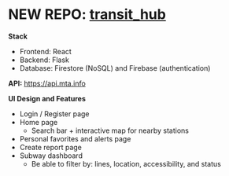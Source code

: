 # NEW REPO: [transit_hub](https://github.com/MaxxTorres/nyc_transit_hub)

**Stack**
- Frontend: React
- Backend: Flask
- Database: Firestore (NoSQL) and Firebase (authentication)

**API:** https://api.mta.info

**UI Design and Features**
- Login / Register page
- Home page
  - Search bar + interactive map for nearby stations
- Personal favorites and alerts page
- Create report page
- Subway dashboard
  - Be able to filter by: lines, location, accessibility, and status
